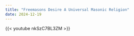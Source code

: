 ```yaml
---
title: "Freemasons Desire A Universal Masonic Religion"
date: 2024-12-19
---
```


{{< youtube nkSzC7BL3ZM >}}
